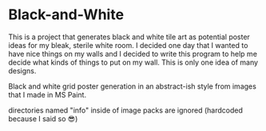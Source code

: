 # Black-and-White
This is a project that generates black and white tile art as potential poster ideas for my bleak, sterile white room. I decided one day that I wanted to have nice things on my walls and I decided to write this program to help me decide what kinds of things to put on my wall. This is only one idea of many designs.

Black and white grid poster generation in an abstract-ish style from images that I made in MS Paint.

directories named "info" inside of image packs are ignored (hardcoded because I said so :sunglasses:)
